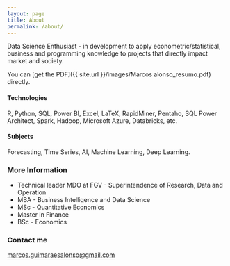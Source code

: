 ```yaml
---
layout: page
title: About
permalink: /about/
---
```

Data Science Enthusiast - in development to apply econometric/statistical, business and programming knowledge to projects that directly impact market and society.

You can [get the PDF]({{ site.url }}/images/Marcos alonso_resumo.pdf) directly.

#### Technologies
R, Python, SQL, Power BI, Excel, LaTeX, RapidMiner, Pentaho, SQL Power Architect, Spark, Hadoop, Microsoft Azure, Databricks, etc.

#### Subjects
Forecasting, Time Series, AI, Machine Learning, Deep Learning.

### More Information

- Technical leader MDO at FGV - Superintendence of Research, Data and Operation
- MBA - Business Intelligence and Data Science
- MSc - Quantitative Economics
- Master in Finance
- BSc - Economics

### Contact me

[marcos.guimaraesalonso@gmail.com](mailto:marcos.guimaraesalonso@gmail.com)
